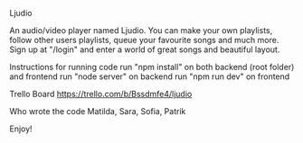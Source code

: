 Ljudio

An audio/video player named Ljudio. You can make your own playlists, follow other users playlists, queue your favourite songs and much more.
Sign up at "/login" and enter a world of great songs and beautiful layout.

Instructions for running code
run "npm install" on both backend (root folder) and frontend
run "node server" on backend
run "npm run dev" on frontend

Trello Board
https://trello.com/b/Bssdmfe4/ljudio

Who wrote the code
Matilda, Sara, Sofia, Patrik

Enjoy!
